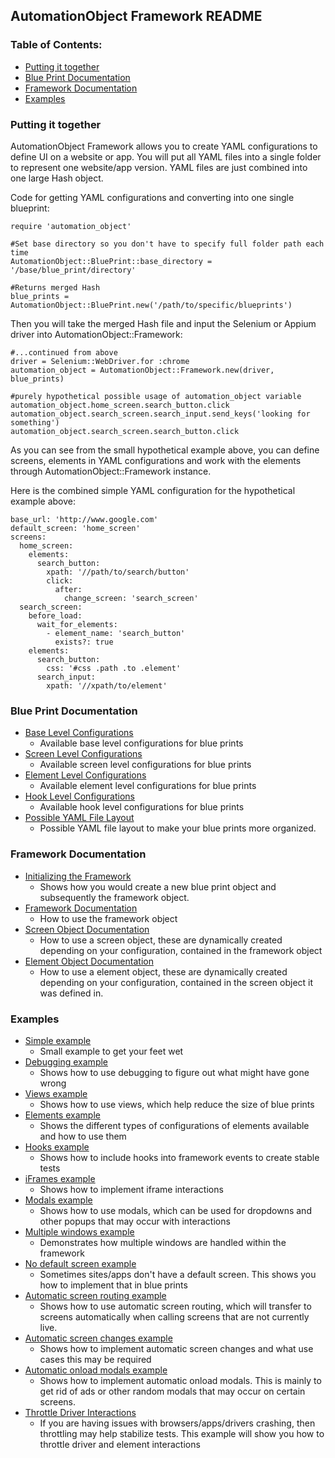 AutomationObject Framework README
----

### Table of Contents:
*    [Putting it together](#putting-it-together)
*    [Blue Print Documentation](#blue-print-documentation)
*    [Framework Documentation](#framework-documentation)
*    [Examples](#examples)

### Putting it together

AutomationObject Framework allows you to create YAML configurations to define UI on a website or app.
You will put all YAML files into a single folder to represent one website/app version.  YAML files are just combined
into one large Hash object.

Code for getting YAML configurations and converting into one single blueprint:
```
require 'automation_object'

#Set base directory so you don't have to specify full folder path each time
AutomationObject::BluePrint::base_directory = '/base/blue_print/directory'

#Returns merged Hash
blue_prints = AutomationObject::BluePrint.new('/path/to/specific/blueprints')
```

Then you will take the merged Hash file and input the Selenium or Appium driver into AutomationObject::Framework:
```
#...continued from above
driver = Selenium::WebDriver.for :chrome
automation_object = AutomationObject::Framework.new(driver, blue_prints)

#purely hypothetical possible usage of automation_object variable
automation_object.home_screen.search_button.click
automation_object.search_screen.search_input.send_keys('looking for something')
automation_object.search_screen.search_button.click
```

As you can see from the small hypothetical example above, you can define screens, elements in YAML configurations and
work with the elements through AutomationObject::Framework instance.

Here is the combined simple YAML configuration for the hypothetical example above:
```
base_url: 'http://www.google.com'
default_screen: 'home_screen'
screens:
  home_screen:
    elements:
      search_button:
        xpath: '//path/to/search/button'
        click:
          after:
            change_screen: 'search_screen'
  search_screen:
    before_load:
      wait_for_elements:
        - element_name: 'search_button'
          exists?: true
    elements:
      search_button:
        css: '#css .path .to .element'
      search_input:
        xpath: '//xpath/to/element'
```


### Blue Print Documentation
- [Base Level Configurations](blue_prints/base_level_configurations.md)
  - Available base level configurations for blue prints
- [Screen Level Configurations](blue_prints/screen_level_configurations.md)
  - Available screen level configurations for blue prints
- [Element Level Configurations](blue_prints/element_level_keys.md)
  - Available element level configurations for blue prints
- [Hook Level Configurations](blue_prints/hook_level_configurations.md)
  - Available hook level configurations for blue prints
- [Possible YAML File Layout](blue_prints/possible_yaml_file_layout.md)
  - Possible YAML file layout to make your blue prints more organized.

### Framework Documentation

- [Initializing the Framework](framework/initializing_the_framework.md)
  - Shows how you would create a new blue print object and subsequently the framework object.
- [Framework Documentation](framework/framework.md)
  - How to use the framework object
- [Screen Object Documentation](framework/screen_object.md)
  - How to use a screen object, these are dynamically created depending on your configuration, contained in the framework
  object
- [Element Object Documentation](framework/element_object.md)
  - How to use a element object, these are dynamically created depending on your configuration, contained in the
  screen object it was defined in.

### Examples

- [Simple example](examples/simple)
  - Small example to get your feet wet
- [Debugging example](examples/debugging)
  - Shows how to use debugging to figure out what might have gone wrong
- [Views example](examples/views)
  - Shows how to use views, which help reduce the size of blue prints
- [Elements example](examples/elements)
  - Shows the different types of configurations of elements available and how to use them
- [Hooks example](examples/hooks)
  - Shows how to include hooks into framework events to create stable tests
- [iFrames example](examples/iframes)
  - Shows how to implement iframe interactions
- [Modals example](examples/modals)
  - Shows how to use modals, which can be used for dropdowns and other popups that may occur with interactions
- [Multiple windows example](examples/multiple_windows)
  - Demonstrates how multiple windows are handled within the framework
- [No default screen example](examples/no_default_screen)
  - Sometimes sites/apps don't have a default screen.  This shows you how to implement that in blue prints
- [Automatic screen routing example](examples/automatic_screen_routing)
  - Shows how to use automatic screen routing, which will transfer to screens automatically when calling screens that are not
  currently live.
- [Automatic screen changes example](examples/automatic_screen_changes)
  - Shows how to implement automatic screen changes and what use cases this may be required
- [Automatic onload modals example](examples/automatic_onload_modals)
  - Shows how to implement automatic onload modals.  This is mainly to get rid of ads or other random modals that may occur on certain
  screens.
- [Throttle Driver Interactions](examples/throttle_driver_interactions)
  - If you are having issues with browsers/apps/drivers crashing, then throttling may help stabilize tests.
  This example will show you how to throttle driver and element interactions